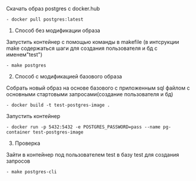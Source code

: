 Скачать образ postgres c docker.hub
	
	- docker pull postgres:latest

1. Cпособ без модификации образа

Запустить контейнер с помощью команды в makefile (в интсрукции make содержаться шаги для создания пользователя и бд с именем"test")

	- make postgres 

2. Способ с модификацией базового образа

Собрать новый образ на основе базового с приложенным sql файлом с основными стартовыми запросами(создание пользователя и бд)

	- docker build -t test-postgres-image .

Запустить контейнер

    - docker run -p 5432:5432 -e POSTGRES_PASSWORD=pass --name pg-container test-postgres-image	


3. Проверка

Зайти в контейнер под пользователем test в базу test для создания запросов

	- make postgres-cli
